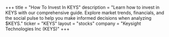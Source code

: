 +++
title = "How To Invest In KEYS"
description = "Learn how to invest in KEYS with our comprehensive guide. Explore market trends, financials, and the social pulse to help you make informed decisions when analyzing $KEYS."
ticker = "KEYS"
layout = "stocks"
company = "Keysight Technologies Inc (KEYS)"
+++

